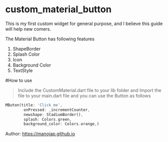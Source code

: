 # custom_material_button
 
This is my first custom widget for general purpose, and I believe this guide will help new comers.

The Material Button has following features 
1. ShapeBorder
2. Splash Color
3. Icon
4. Background Color
5. TextStyle

#How to use
> Include the CustomMaterial.dart file to your lib folder and Import the file to your main.dart file and you can use the Button as follows

```dart
MButon(title: 'Click me',
        onPressed: _incrementCounter,
        newshape: StadiumBorder(),
        splash: Colors.green,
        background_color: Colors.orange,)
```
Author: https://manojap.github.io
 
